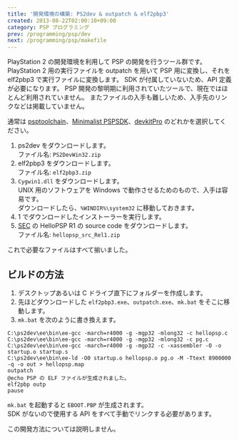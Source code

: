 ```yaml
---
title: '開発環境の構築: PS2dev & outpatch & elf2pbp3'
created: 2013-08-22T02:00:10+09:00
category: PSP プログラミング
prev: /programming/psp/dev
next: /programming/psp/makefile
---
```

PlayStation 2 の開発環境を利用して PSP の開発を行うツール群です。
PlayStation 2 用の実行ファイルを outpatch を用いて PSP 用に変換し、それを elf2pbp3 で実行ファイルに変換します。
SDK が付属していないため、API 定義が必要になります。
PSP 開発の黎明期に利用されていたツールで、現在ではほとんど利用されていません。
またファイルの入手も難しいため、入手先のリンクなどは掲載していません。

通常は [psptoolchain](/programming/psp/psptoolchain)、[Minimalist PSPSDK](/programming/psp/minimalist-pspsdk)、[devkitPro](/programming/psp/devkitpro) のどれかを選択してください。

1. ps2dev をダウンロードします。  
ファイル名: `PS2DevWin32.zip`
1. elf2pbp3 をダウンロードします。  
ファイル名: `elf2pbp3.zip`
1. `Cygwin1.dll` をダウンロードします。  
UNIX 用のソフトウェアを Windows で動作させるためのもので、入手は容易です。  
ダウンロードしたら、`%WINDIR%\system32` に移動しておきます。
1. 1 でダウンロードしたインストーラーを実行します。
1. [SEC](https://sec.pn.to/) の HelloPSP R1 の source code をダウンロードします。  
ファイル名: `hellopsp_src_Rel1.zip`

これで必要なファイルはすべて揃いました。

## ビルドの方法

1. デスクトップあるいは C ドライブ直下にフォルダーを作成します。
1. 先ほどダウンロードした `elf2pbp3.exe`、`outpatch.exe`、`mk.bat` をそこに移動します。
1. `mk.bat` を次のように書き換えます。

```batch
C:\ps2dev\ee\bin\ee-gcc -march=r4000 -g -mgp32 -mlong32 -c hellopsp.c
C:\ps2dev\ee\bin\ee-gcc -march=r4000 -g -mgp32 -mlong32 -c pg.c
C:\ps2dev\ee\bin\ee-gcc -march=r4000 -g -mgp32 -c -xassembler -O -o startup.o startup.s
C:\ps2dev\ee\bin\ee-ld -O0 startup.o hellopsp.o pg.o -M -Ttext 8900000 -q -o out > hellopsp.map
outpatch
@echo PSP の ELF ファイルが生成されました。
elf2pbp outp
pause
```

`mk.bat` を起動すると `EBOOT.PBP` が生成されます。  
SDK がないので使用する API をすべて手動でリンクする必要があります。

この開発方法については説明しません。
